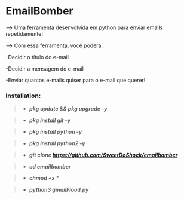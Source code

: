 # EmailBomber
—> Uma ferramenta desenvolvida em python para enviar emails repetidamente!

—> Com essa ferramenta, você poderá:

-Decidir o título do e-mail

-Decidir a mensagem do e-mail

-Enviar quantos e-mails quiser para o e-mail que querer! 

### Installation:

> - ___pkg update && pkg upgrade -y___

> - ___pkg install git -y___

> - ___pkg install python -y___

> - ___pkg install python2 -y___

> - ___git clone https://github.com/SweetDoShock/emailbomber___

> - ___cd emailbomber___

> - ___chmod +x *___

> - ___python3 gmailFlood.py___
